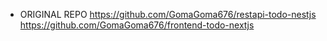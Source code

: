 - ORIGINAL REPO
  https://github.com/GomaGoma676/restapi-todo-nestjs  
  https://github.com/GomaGoma676/frontend-todo-nextjs
